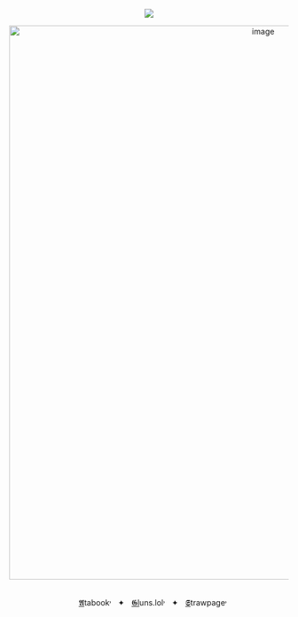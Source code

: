 <div align="center">

  
![](https://komarev.com/ghpvc/?username=Bigguykoi&color=b4bd3e&label=Folks&style=plastic)
<br />




<img width="900" height="1000" alt="image" src="https://github.com/user-attachments/assets/de9f4f74-8b50-48c6-85e3-f6baf62d454c" />


<br />

<br />




ㅤ[𝕬](https://sillybillykoijoi.atabook.org/)tabook˒ㅤ✦ㅤ[𝕲l](https://guns.lol/sillybillykoijoi)uns.lol˒ㅤ✦ㅤ[𝕾](https://sillybillykoijoii.straw.page)trawpage˒


